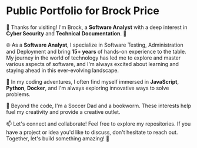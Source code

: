 # Public Portfolio for Brock Price

👋 Thanks for visiting! I'm Brock, a **Software Analyst** with a deep interest in **Cyber Security** and **Technical Documentation**. 🚀

🌐 As a **Software Analyst**, I specialize in Software Testing, Administration and Deployment and bring **15+ years** of hands-on experience to the table. My journey in the world of technology has led me to explore and master various aspects of software, and I'm always excited about learning and staying ahead in this ever-evolving landscape.

🔧 In my coding adventures, I often find myself immersed in **JavaScript**, **Python**, **Docker**, and I'm always exploring innovative ways to solve problems.

🌱 Beyond the code, I'm a Soccer Dad and a bookworm. These interests help fuel my creativity and provide a creative outlet.

📫 Let's connect and collaborate! Feel free to explore my repositories. If you have a project or idea you'd like to discuss, don't hesitate to reach out. Together, let's build something amazing! 🚀

